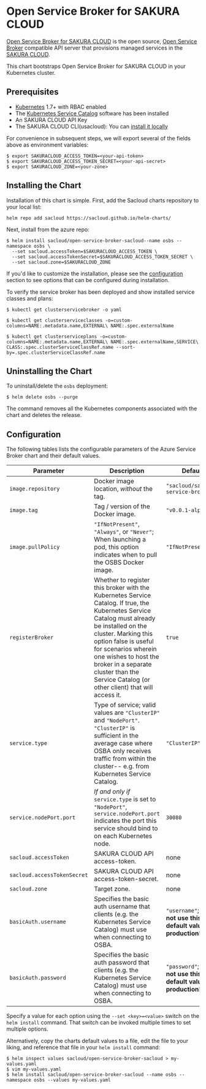 # Open Service Broker for SAKURA CLOUD

[Open Service Broker for SAKURA CLOUD](https://github.com/sacloud/open-service-broker-sacloud) is the
open source, [Open Service Broker](https://www.openservicebrokerapi.org/)
compatible API server that provisions managed services in the [SAKURA CLOUD](https://cloud.sakura.ad.jp/).

This chart bootstraps Open Service Broker for SAKURA CLOUD in your Kubernetes cluster.

## Prerequisites

- [Kubernetes](https://kubernetes.io/) 1.7+ with RBAC enabled
- The
  [Kubernetes Service Catalog](https://github.com/kubernetes-incubator/service-catalog/blob/master/docs/install.md)
  software has been installed
- An SAKURA CLOUD API Key
- The SAKURA CLOUD CLI(usacloud): You can
[install it locally](https://github.com/sacloud/usacloud)

For convenience in subsequent steps, we will export several of the fields above
as environment variables:

```console
$ export SAKURACLOUD_ACCESS_TOKEN=<your-api-token>
$ export SAKURACLOUD_ACCESS_TOKEN_SECRET=<your-api-secret>
$ export SAKURACLOUD_ZONE=<your-zone>
```

## Installing the Chart

Installation of this chart is simple. First, add the Sacloud charts repository to your local list:

```console
helm repo add sacloud https://sacloud.github.io/helm-charts/
```                                             

Next, install from the azure repo:

```console
$ helm install sacloud/open-service-broker-sacloud--name osbs --namespace osbs \
  --set sacloud.accessToken=$SAKURACLOUD_ACCESS_TOKEN \
  --set sacloud.accessTokenSecret=$SAKURACLOUD_ACCESS_TOKEN_SECRET \
  --set sacloud.zone=$SAKURACLOUD_ZONE
```

If you'd like to customize the installation, please see the 
[configuration](#configuration) section to see options that can be
configured during installation.

To verify the service broker has been deployed and show installed service classes and plans:

```console
$ kubectl get clusterservicebroker -o yaml

$ kubectl get clusterserviceclasses -o=custom-columns=NAME:.metadata.name,EXTERNAL\ NAME:.spec.externalName

$ kubectl get clusterserviceplans -o=custom-columns=NAME:.metadata.name,EXTERNAL\ NAME:.spec.externalName,SERVICE\ CLASS:.spec.clusterServiceClassRef.name --sort-by=.spec.clusterServiceClassRef.name
```

## Uninstalling the Chart

To uninstall/delete the `osbs` deployment:

```console
$ helm delete osbs --purge
```

The command removes all the Kubernetes components associated with the chart and
deletes the release.

## Configuration

The following tables lists the configurable parameters of the Azure Service
Broker chart and their default values.

| Parameter                   | Description | Default |
| --------------------------- | ----------- | ------- |
| `image.repository`          | Docker image location, _without_ the tag. | `"sacloud/sacloud-service-broker"` |
| `image.tag`                 | Tag / version of the Docker image. | `"v0.0.1-alpha"` |
| `image.pullPolicy`          | `"IfNotPresent"`, `"Always"`, or `"Never"`; When launching a pod, this option indicates when to pull the OSBS Docker image. | `"IfNotPresent"` |
| `registerBroker`            | Whether to register this broker with the Kubernetes Service Catalog. If true, the Kubernetes Service Catalog must already be installed on the cluster. Marking this option false is useful for scenarios wherein one wishes to host the broker in a separate cluster than the Service Catalog (or other client) that will access it. | `true` |
| `service.type`              | Type of service; valid values are `"ClusterIP"` and `"NodePort"`. `"ClusterIP"` is sufficient in the average case where OSBA only receives traffic from within the cluster-- e.g. from Kubernetes Service Catalog. | `"ClusterIP"` |
| `service.nodePort.port`     | _If and only if_ `service.type` is set to `"NodePort"`, `service.nodePort.port` indicates the port this service should bind to on each Kubernetes node. | `30080` |
| `sacloud.accessToken`       | SAKURA CLOUD API access-token. | none |
| `sacloud.accessTokenSecret` | SAKURA CLOUD API access-token-secret. | none |
| `sacloud.zone`              | Target zone. | none |
| `basicAuth.username`        | Specifies the basic auth username that clients (e.g. the Kubernetes Service Catalog) must use when connecting to OSBA. | `"username"`; __Do not use this default value in production!__ |
| `basicAuth.password`        | Specifies the basic auth password that clients (e.g. the Kubernetes Service Catalog) must use when connecting to OSBA. | `"password"`; __Do not use this default value in production!__ |

Specify a value for each option using the `--set <key>=<value>` switch on the
`helm install` command. That switch can be invoked multiple times to set
multiple options.

Alternatively, copy the charts default values to a file, edit the file to your
liking, and reference that file in your `helm install` command:

```console
$ helm inspect values sacloud/open-service-broker-sacloud > my-values.yaml
$ vim my-values.yaml
$ helm install sacloud/open-service-broker-sacloud --name osbs --namespace osbs --values my-values.yaml
```

